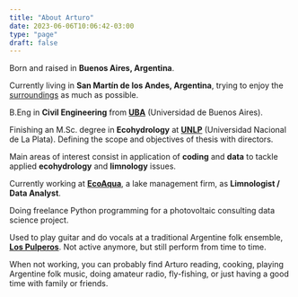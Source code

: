```yaml
---
title: "About Arturo"
date: 2023-06-06T10:06:42-03:00
type: "page"
draft: false
---
```


Born and raised in **Buenos Aires, Argentina**. 

Currently living in **San Martín de los Andes, Argentina**, trying to enjoy the [surroundings][SMAndes] as much as possible.

B.Eng in **Civil Engineering** from [**UBA**][UBA] (Universidad de Buenos Aires).

Finishing an M.Sc. degree in **Ecohydrology** at [**UNLP**][UNLP] (Universidad Nacional de La Plata). Defining the scope and objectives of thesis with directors.

Main areas of interest consist in application of **coding** and **data** to tackle applied **ecohydrology** and **limnology** issues.

Currently working at [**EcoAqua**][ECOAQUA], a lake management firm, as **Limnologist / Data Analyst**.

Doing freelance Python programming for a photovoltaic consulting data science project.

Used to play guitar and do vocals at a traditional Argentine folk ensemble, [**Los Pulperos**][SPOTIFY]. Not active anymore, but still perform from time to time.

When not working, you can probably find Arturo reading, cooking, playing Argentine folk music, doing amateur radio, fly-fishing, or just having a good time with family or friends.


[UBA]: http://www.fi.uba.ar/
[UNLP]: https://unlp.edu.ar/
[ECOAQUA]: https://www.ecoaqua.com.ar
[SPOTIFY]: https://open.spotify.com/artist/3F3p5QYtREwN6bnOfRm4Fz?si=mqwcNBhWTjubZSkzCCQllQ
[SMAndes]: /smandes.jpg 